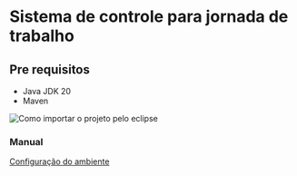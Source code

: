 # Sistema de controle para jornada de trabalho


## Pre requisitos

- Java JDK 20
- Maven

![Como importar o projeto pelo eclipse](https://github.com/Api2SemestreFatec/Documentacao/assets/5041033/3d65cd11-1b12-4b73-9e4e-b11e303cc83d)


### Manual
[Configuração do ambiente](https://github.com/Api2SemestreFatec/apifatec0123/wiki/Manual-de-configura%C3%A7%C3%A3o-do-ambiente)
